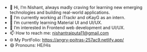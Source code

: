 - 👋 Hi, I’m Nishant, always madly craving for learning new emerging technologies and building real-world applications.
- 🔭 I’m currently working  at iTrackr and oKayG as an intern.
- 🌱 I’m currently learning Material UI and UI/UX.
- 👀 I’m interested in Frontend web development and UI/UX.
- 📫 How to reach me: nishantrajputa11@gmail.com
- 🌐 My PortFolio: https://angry-poitras-257ac9.netlify.app/
- 😄 Pronouns:  HE/His

